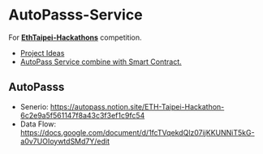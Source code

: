 # AutoPasss-Service
For [**EthTaipei-Hackathons**](https://taikai.network/ethtaipei/hackathons/hackathon/prizes) competition.
- [Project Ideas](https://docs.google.com/document/d/1P1IHRy7ix4IYtiTw7-Pmn9gFjAdUsHQrz0ZSRZtfEEE/edit#)
- [AutoPass Service combine with Smart Contract.](https://autopass.notion.site/ETH-Taipei-Hackathon-6c2e9a5f561147f8a43c3f3ef1c9fc54)


## AutoPasss
- Senerio: https://autopass.notion.site/ETH-Taipei-Hackathon-6c2e9a5f561147f8a43c3f3ef1c9fc54
- Data Flow: https://docs.google.com/document/d/1fcTVqekdQlz07ijKKUNNiT5kG-a0v7UOIoywtdSMd7Y/edit
